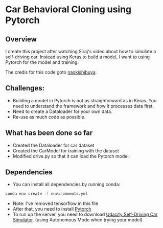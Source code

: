 # Car Behavioral Cloning using Pytorch

## Overview

I create this project after watching Siraj's video about how to simulate a self-driving car.
Instead using Keras to build a model, I want to using Pytorch for the model and training.

The credis for this code goto [naokishibuya](https://github.com/naokishibuya).

## Challenges:

- Building a model in Pytorch is not as straighforward as in Keras. You need to understand the framework and how it processes data first.
- Need to create a Dataloader for your own data.
- Re-use as much code as possible.

## What has been done so far

- Created the Dataloader for car dataset
- Created the CarModel for training with the dataset
- Modified drive.py so that it can load the Pytorch model.

## Dependencies

- You can install all dependencies by running conda:

```bash
conda env create -f environments.yml
```
- Note: I've removed tensorflow in this file
- After that, you need to install [Pytorch](pytorch.org)
- To run up the server, you need to download [Udacity Self-Driving Car Simulator](https://github.com/udacity/self-driving-car-sim). (using Autonomous Mode when trying your model)
